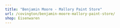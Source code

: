 ```yaml
---
title: "Benjamin Moore - Mallory Paint Store"
url: /covington/benjamin-moore-mallory-paint-store/
shop: Eisenwaren
---
```

